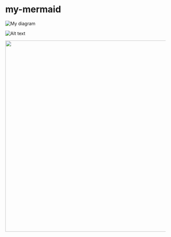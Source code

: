 # my-mermaid

![My diagram](https://benito-zaragozi.com/diagrams/?mmd=graph%20LR;A%20-->%20B;)

![Alt text](https://g.gravizo.com/svg?digraph%20G%20{aize%20=%224,4%22;main%20[shape=box];main%20-%3E%20parse%20[weight=8];parse%20-%3E%20execute;main%20-%3E%20init%20[style=dotted];main%20-%3E%20cleanup;execute%20-%3E%20{%20make_string;%20printf}init%20-%3E%20make_string;edge%20[color=red];main%20-%3E%20printf%20[style=bold,label=%22100%20times%22];make_string%20[label=%22make%20a%20string%22];node%20[shape=box,style=filled,color=%22.7%20.3%201.0%22];execute%20-%3E%20compare;}
)

<img width="800" height="600" src="https://benito-zaragozi.com/mermaid-api//?width=400&height=600&q=graph%20TD%0Asubgraph%20Baie%20r%C3%A9seau%0ARR(Switch%20r%C3%A9seau)--%3E%7CRJ45%7CE%0AA1(Alim%205V%20micro%20USB)--%3EE(Player%20Audio%20raspi)%0Aend%0Asubgraph%20Salle%20de%20jeu%0AE--%3E%7Ccable%20audio%7CF(HP%20amplifi%C3%A9%201)%0AA2(Alim%20PC16)--%3EF%0AF-.-%3E%7Ccable%20audio%7CG(HP%20amplifi%C3%A9%202)%0AA3(Alim%20PC16)--%3EG%0AW1(Webcam%20D5020L)%0AR1(Arriv%C3%A9e%20RJ45)--%3EW1%0AA4(Alim%20PC16)--%3EW1%0Aend%0A"/> 
